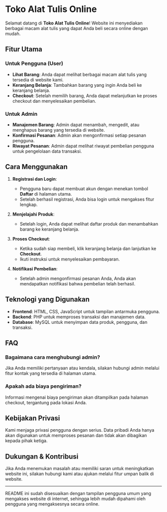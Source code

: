 # Toko Alat Tulis Online

Selamat datang di **Toko Alat Tulis Online**! Website ini menyediakan berbagai macam alat tulis yang dapat Anda beli secara online dengan mudah. 

## Fitur Utama

### Untuk Pengguna (User)
- **Lihat Barang**: Anda dapat melihat berbagai macam alat tulis yang tersedia di website kami.
- **Keranjang Belanja**: Tambahkan barang yang ingin Anda beli ke keranjang belanja.
- **Checkout**: Setelah memilih barang, Anda dapat melanjutkan ke proses checkout dan menyelesaikan pembelian.

### Untuk Admin
- **Manajemen Barang**: Admin dapat menambah, mengedit, atau menghapus barang yang tersedia di website.
- **Konfirmasi Pesanan**: Admin akan mengonfirmasi setiap pesanan pengguna.
- **Riwayat Pesanan**: Admin dapat melihat riwayat pembelian pengguna untuk pengelolaan data transaksi.

## Cara Menggunakan

1. **Registrasi dan Login**:
   - Pengguna baru dapat membuat akun dengan menekan tombol **Daftar** di halaman utama.
   - Setelah berhasil registrasi, Anda bisa login untuk mengakses fitur lengkap.
   
2. **Menjelajahi Produk**:
   - Setelah login, Anda dapat melihat daftar produk dan menambahkan barang ke keranjang belanja.

3. **Proses Checkout**:
   - Ketika sudah siap membeli, klik keranjang belanja dan lanjutkan ke **Checkout**.
   - Ikuti instruksi untuk menyelesaikan pembayaran.

4. **Notifikasi Pembelian**:
   - Setelah admin mengonfirmasi pesanan Anda, Anda akan mendapatkan notifikasi bahwa pembelian telah berhasil.

## Teknologi yang Digunakan

- **Frontend**: HTML, CSS, JavaScript untuk tampilan antarmuka pengguna.
- **Backend**: PHP untuk memproses transaksi dan manajemen data.
- **Database**: MySQL untuk menyimpan data produk, pengguna, dan transaksi.

## FAQ

### Bagaimana cara menghubungi admin?
Jika Anda memiliki pertanyaan atau kendala, silakan hubungi admin melalui fitur kontak yang tersedia di halaman utama.

### Apakah ada biaya pengiriman?
Informasi mengenai biaya pengiriman akan ditampilkan pada halaman checkout, tergantung pada lokasi Anda.

## Kebijakan Privasi

Kami menjaga privasi pengguna dengan serius. Data pribadi Anda hanya akan digunakan untuk memproses pesanan dan tidak akan dibagikan kepada pihak ketiga.

## Dukungan & Kontribusi

Jika Anda menemukan masalah atau memiliki saran untuk meningkatkan website ini, silakan hubungi kami atau ajukan melalui fitur umpan balik di website.

---

README ini sudah disesuaikan dengan tampilan pengguna umum yang mengakses website di internet, sehingga lebih mudah dipahami oleh pengguna yang mengaksesnya secara online.
